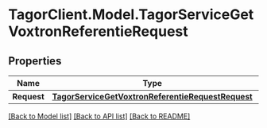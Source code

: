 # TagorClient.Model.TagorServiceGetVoxtronReferentieRequest

## Properties

Name | Type | Description | Notes
------------ | ------------- | ------------- | -------------
**Request** | [**TagorServiceGetVoxtronReferentieRequestRequest**](TagorServiceGetVoxtronReferentieRequestRequest.md) |  | [optional] 

[[Back to Model list]](../README.md#documentation-for-models) [[Back to API list]](../README.md#documentation-for-api-endpoints) [[Back to README]](../README.md)

